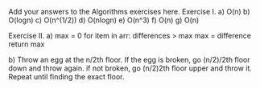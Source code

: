 Add your answers to the Algorithms exercises here.
Exercise I.
a) O(n)
b) O(logn)
c) O(n^(1/2))
d) O(nlogn)
e) O(n^3)
f) O(n)
g) O(n)

Exercise II.
a) 
    max = 0
    for item in arr:
        differences > max
        max = difference
    return max

b) Throw an egg at the n/2th floor. If the egg is broken, go (n/2)/2th floor down and throw again. if not broken, go (n/2)2th floor upper and throw it.
Repeat until finding the exact floor.